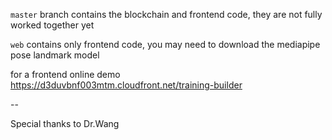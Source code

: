 `master` branch contains the blockchain and frontend code, they are not fully worked together yet

`web` contains only frontend code, you may need to download the mediapipe pose landmark model

for a frontend online demo https://d3duvbnf003mtm.cloudfront.net/training-builder

--

Special thanks to Dr.Wang